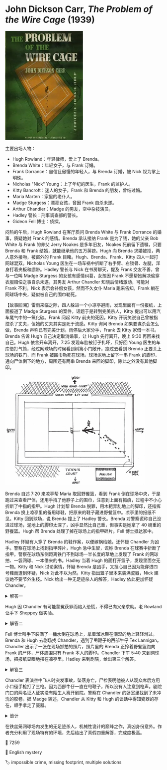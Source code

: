 # John Dickson Carr, <i>The Problem of the Wire Cage</i> (1939)

<img src=images/1939_cover.jpg width=250/>

主要出场人物：
* Hugh Rowland：年轻律师，爱上了 Brenda。
* Brenda White：年轻女子，与 Frank 订婚。
* Frank Dorrance：自信且傲慢的年轻人，与 Brenda 订婚，被 Nick 视为掌上明珠。
* Nicholas "Nick" Young：上了年纪的医生，Frank 的监护人。
* Kitty Bancroft：迷人的女子，Frank 和 Brenda 的朋友，曾结过婚。
* Maria Marten：家里的老仆人。
* Madge Sturgess：漂亮女孩，曾因 Frank 自杀未遂。
* Arthur Chandler：Madge 的男友，空中杂技演员。
* Hadley 警长：刑事调查部的警长。
* Gideon Fell 博士：侦探。

闷热的午后，Hugh Rowland 在客厅质问 Brenda White 与 Frank Dorrance 的婚事，质疑她对 Frank 的感情。Brenda 承认接纳 Frank 是为了钱，她的父亲 Bob White 与 Frank 的养父 Jerry Noakes 是多年旧友，Noakes 死前留下遗嘱，只要 Brenda 和 Frank 结婚，就能继承他的五万英镑。Hugh 向 Brenda 求婚被拒，两人意外接吻，被窗外的 Frank 目睹。Hugh、Brenda、Frank、Kitty 四人一起打网球混双。Nicholas Young 医生在一场车祸中折断了右手臂、右锁骨、左腿，浑身打着夹板和绷带。Hadley 警长与 Nick 在书房聊天，提及 Frank 交友不善，曾与一位叫 Madge Sturgess 的女孩有感情纠葛，女孩因 Frank 不愿帮她解决偷穿衣服赔偿之事自杀未遂，其男友 Arthur Chandler 知晓后情绪激动，可能对 Frank 不利。Nick 表示会补偿女孩，然而不久女仆 Maria 跑来告知，Frank 躺在网球场中央，疑似被自己的围巾勒死。

【故事回溯】雷雨来临之际，四人躲进一个小凉亭避雨，发现里面有一份报纸，上面报道了 Madge Sturgess 的案件，话题于是转到完美杀人，Kitty 提出可以用汽车尾气中的一氧化碳。Frank 问起 Kitty 前夫的死因，Kitty 开玩笑说自己曾被指控杀了丈夫，但她的丈夫其实是死于流感。Kitty 询问 Brenda 如果要谋杀会怎么做，Brenda 声称已有完美计划。雨停后大家分手，Frank 去 Kitty 家借一本书。Brenda 告诉 Hugh 自己决定取消婚事，让 Hugh 先行离开，晚上 9:30 再回来找自己。Hugh 依言开车离开，7:25 发现车胎被钉子扎坏，只好回 Young 医生的车库借打气筒，经过网球场的时候看到树篱小门敞开，跑过去看到 Brenda 正要关上球场的铁门，而 Frank 被围巾勒死在球场。球场泥地上留下一串 Frank 的脚印，通向尸体倒下的地方，周围还有两串 Brenda 来回的脚印，除此之外没有其他脚印。

<img src=images/1939_tennis_court.jpg width=450/>

Brenda 自述 7:20 来凉亭帮 Maria 取回野餐篮，看到 Frank 倒在球场中央，于是跑过来查看尸体，还用手拽了他脖子上的围巾，注意到上面有抓痕，过程中不小心折断了中指的指甲。Hugh 计划帮 Brenda 脱罪，用木耙弄乱地上的脚印，还指挥 Brenda 换上凉亭里的备用球鞋，把原来的鞋子藏进野餐篮中。凉亭里的报纸不见。Kitty 回到球场，说 Brenda 撞上了 Hadley 警长。Brenda 对警察谎称自己没进过球场，泥地上的脚印太深了，凶手显然比自己重，但事实是她拿了 40 磅重的野餐篮。Hugh 帮 Brenda 处理了掉在球场上的指甲碎片。Fell 博士抵达家中。

Hadley 怀疑有人穿了 Brenda 的鞋作案，以便嫁祸给她，还怀疑 Chandler 为凶手。警察在球场上找到指甲碎片，Hugh 急中生智，谎称 Brenda 在球赛中折断了指甲。警察在球场东侧距离铁门不到球场一半长度的草地上发现了 Frank 的网球拍、一袋网球、一本借来的书。Hadley 当着 Hugh 的面打开篮子，发现里面空无一物。Kitty 和 Nick 讨论案情，怀疑 Brenda 是凶手，又担心自己因为能穿进四号鞋而遭到怀疑，Nick 对此不以为然。Kitty 指出篮子里本来装满瓷器，Nick 建议她不要节外生枝。Nick 给出一种无足迹杀人的解答，Hadley 依此更加怀疑 Chandler。

<details><summary>解答一</summary>
凶手脚太大穿不进四号的鞋子，用手撑着鞋子倒立走到球场中央，杀死 Frank 后再倒立走出。
</details>

Hugh 因 Chandler 有可能蒙冤获罪而陷入恐慌，不得已向父亲求助。老 Rowland 让手下 Sheppey 做实验。

<details><summary>解答二</summary>
凶手在绷紧的球网上走钢丝，所以没有在球场留下脚印。这个解答不对，因为 Chandler 不会走钢丝。
</details>

Fell 博士叫手下装满了一桶水倒在球场上，拿着溜冰鞋在潮湿的地上轻轻滑过。Brenda 和 Hugh 去剧场找 Chandler，遇到了甩鞭子的西部牛仔 Tex Lannigan。Chandler 出示了一张在现场抓拍的照片，照片里的 Brenda 正拎着野餐篮跑向 Frank 的尸体，尸体周围只有 Frank 本人的脚印。Chandler 下午 5:40 来到网球场，把报纸显眼地摆在凉亭里。Hadley 来到剧院，给出第三个解答。

<details><summary>解答三</summary>
球网被雨水浸湿下垂，被风吹得前后摆动，不断拍打地面。凶手踩在球网拍打地面的痕迹上走到球场中央。
</details>

Chandler 表演空中飞人时突发事故，坠落身亡，尸检表明他被人从观众席后方用小口径手枪打了三枪。因为西部牛仔一直在甩鞭子，所以没有人注意到枪声。剧院门口的两名证人证实没有陌生人离开剧院。警察在 Chandler 的卧室里找到了未冲洗的胶卷。据 Madge 转述，Chandler 从 Kitty 和 Hugh 的谈话中得知瓷器的存在，顺手拿走了瓷器。

<details><summary>诡计</summary>
凶手是 Nicholas Young，他财务破产，希望通过杀死 Frank 控制 Brenda，达到侵吞遗产的目的。案发经过如下：

1. Nick 骗 Frank 在 7 点过后来到球场，用晾衣绳帮自己搭建网球机器人的运行轨道（伏线：Hadley 傍晚给 Young 打电话，等了三分钟都没人接）。
2. 球场的铁丝网用相邻 10 英尺的铁柱支撑。Frank 遵守 Nick 的指令，把手里的三样东西放到东侧的支撑柱旁边，然后把晾衣绳的一端绑在柱子上脖子的高度，另一端扔向球场中央（伏线：溜冰鞋实验表明晾衣绳掉在地上不会留下痕迹）。
3. Frank 不想把鞋子弄脏，沿着草地走回铁门，从那里走到球场中央，捡起绳子抛到球场西侧。
4. Nick 在西侧的铁丝网外，将左手伸进铁丝网下方缝隙，够到了晾衣绳的另一头。他将绳子举高到齐平，缠在支撑柱上。现在球场中央横跨了一条东西向的长绳，Frank 以为这是一条空中轨道，网球机器人能悬挂在上面左右移动。
5. Nick 让 Frank 假扮成挂在绳子上的机器人，骗他戴上围巾，以免被绳子擦伤脖子。Frank 不知有诈，面向球网，右手抓住绳子，高举过头，在空中绕出一个圈，套在自己的脖子上，然后拉紧绳子两端，把整个绳圈固定在围巾上。此时，Frank 的脖子被套在两根铁柱之间的绳圈里，绳子一端固定在球场东侧的铁柱上，另一端绕过西侧的铁柱，像滑轮一样缠在 Nick 的左手上。
6. Nick 站在铁丝网外，将自身的重量靠在柱子上，用力拉绳，将 Frank 活活吊死（伏线：Frank 用脚乱踢，在地上留下圆圈痕迹，围巾上的抓痕是他挣扎时留下）。
7. Nick 在 7:20 前回到书房。

Nick 枪杀 Chandler 后拄着拐杖离开，剧院门口的证人误将他当作拄着拐杖的滑稽演员，因此说没有陌生人离开。
</details>

在铁丝笼网球场内发生的无足迹杀人，机械性诡计的巅峰之作，真凶身份意外。作者充分利用了现场特有的环境，先后给出了真假四重解答，完成度极高。

:link: 7259

:file_folder: English mystery

:label: impossible crime, missing footprint, multiple solutions
